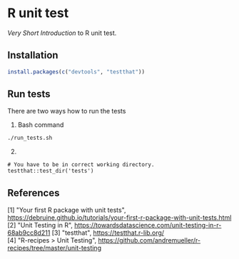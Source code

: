 # R unit test
_Very Short Introduction_ to R unit test.

## Installation
```r
install.packages(c("devtools", "testthat"))
```

## Run tests
There are two ways how to run the tests
 1. Bash command
```bash
./run_tests.sh
```
2. 
```
# You have to be in correct working directory.
testthat::test_dir('tests')
```

## References
[1] "Your first R package with unit tests", https://debruine.github.io/tutorials/your-first-r-package-with-unit-tests.html   
[2] "Unit Testing in R", https://towardsdatascience.com/unit-testing-in-r-68ab9cc8d211
[3] "testthat", https://testthat.r-lib.org/  
[4] "R-recipes > Unit Testing", https://github.com/andremueller/r-recipes/tree/master/unit-testing   
